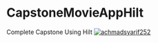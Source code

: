 # CapstoneMovieAppHilt
Complete Capstone Using Hilt
[![achmadsyarif252](https://circleci.com/gh/achmadsyarif252/CapstoneMovieAppHilt.svg?style=svg)](https://circleci.com/gh/achmadsyarif252/CapstoneMovieAppHilt)

